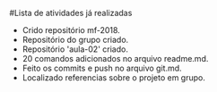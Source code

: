 #Lista de atividades já realizadas

* Crido repositório mf-2018.
* Repositório do grupo criado.
* Repositório 'aula-02' criado.
*  20 comandos adicionados no arquivo readme.md.
* Feito os commits e push no arquivo git.md.
* Localizado referencias sobre o projeto em grupo.
